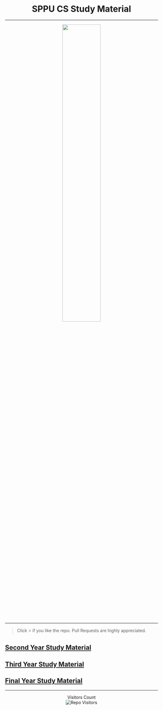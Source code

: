<h1 align="center">SPPU CS Study Material</h1>

<hr>
<p align='center'><img width="50%" src="https://www.parthsali.me/meme.png"></img></p>
<hr>

> Click :star: if you like the repo. Pull Requests are highly appreciated.

## [Second Year Study Material](docs/SE.md)

## [Third Year Study Material](docs/TE.md)

## [Final Year Study Material](docs/BE.md)

<hr>

<p align='center'>Visitors Count <br><img align="center" alt="Repo Visitors" src="https://profile-counter.glitch.me/parthsali/count.svg"/></p>
